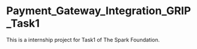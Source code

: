 # Payment_Gateway_Integration_GRIP_Task1
This is a internship project for Task1 of The Spark Foundation.
